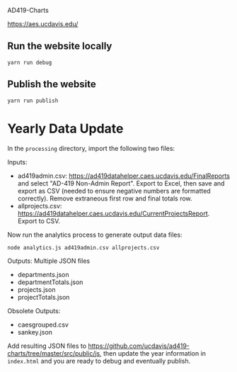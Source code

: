 AD419-Charts

https://aes.ucdavis.edu/

## Run the website locally

` yarn run debug `

## Publish the website

` yarn run publish `

# Yearly Data Update

In the `processing` directory, import the following two files:

Inputs:
* ad419admin.csv: https://ad419datahelper.caes.ucdavis.edu/FinalReports and select "AD-419 Non-Admin Report".   Export to Excel, then save and export as CSV (needed to ensure negative numbers are formatted correctly).  Remove extraneous first row and final totals row.
* allprojects.csv: https://ad419datahelper.caes.ucdavis.edu/CurrentProjectsReport. Export to CSV.

Now run the analytics process to generate output data files:

`node analytics.js ad419admin.csv allprojects.csv`

Outputs: Multiple JSON files
* departments.json
* departmentTotals.json
* projects.json
* projectTotals.json

Obsolete Outputs:
* caesgrouped.csv
* sankey.json

Add resulting JSON files to https://github.com/ucdavis/ad419-charts/tree/master/src/public/js, then update the year information in `index.html` and you are ready to debug and eventually publish.